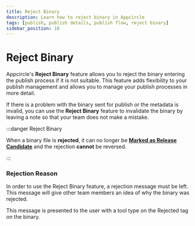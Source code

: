 ```yaml
---
title: Reject Binary
description: Learn how to reject binary in Appcircle
tags: [publish, publish details, publish flow, reject binary]
sidebar_position: 10
---
```


# Reject Binary

Appcircle's **Reject Binary** feature allows you to reject the binary entering the publish process if it is not suitable. This feature adds flexibility to your publish management and allows you to manage your publish processes in more detail.

If there is a problem with the binary sent for publish or the metadata is invalid, you can use the **Reject Binary** feature to invalidate the binary by leaving a note so that your team does not make a mistake.

:::danger Reject Binary

When a binary file is **rejected**, it can no longer be [**Marked as Release Candidate**](/publish-module/publish-information/marking-release-candidates) and the rejection **cannot** be reversed.

:::

<Screenshot url='https://cdn.appcircle.io/docs/assets/BE4123-rejectAction.png' />

### Rejection Reason

In order to use the Reject Binary feature, a rejection message must be left. This message will give other team members an idea of why the binary was rejected.

<Screenshot url='https://cdn.appcircle.io/docs/assets/BE4123-rejectModal.png' />


This message is presented to the user with a tool type on the Rejected tag on the binary.

<Screenshot url='https://cdn.appcircle.io/docs/assets/BE4123-rejectMessage.png' />

